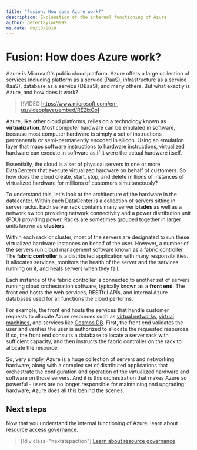 ```yaml
---
title: "Fusion: How does Azure work?"
description: Explanation of the internal functioning of Azure
author: petertaylor9999
ms.date: 09/10/2018
---
```


# Fusion: How does Azure work?

Azure is Microsoft's public cloud platform. Azure offers a large collection of services including platform as a service (PaaS), infrastructure as a service (IaaS), database as a service (DBaaS), and many others. But what exactly is Azure, and how does it work?

> [!VIDEO https://www.microsoft.com/en-us/videoplayer/embed/RE2ixGo] 

Azure, like other cloud platforms, relies on a technology known as **virtualization**. Most computer hardware can be emulated in software, because most computer hardware is simply a set of instructions permanently or semi-permanently encoded in silicon. Using an emulation layer that maps software instructions to hardware instructions, virtualized hardware can execute in software as if it were the actual hardware itself.

Essentially, the cloud is a set of physical servers in one or more DataCenters that execute virtualized hardware on behalf of customers. So how does the cloud create, start, stop, and delete millions of instances of virtualized hardware for millions of customers simultaneously?

To understand this, let's look at the architecture of the hardware in the datacenter.  Within each DataCenter is a collection of servers sitting in server racks. Each server rack contains many server **blades** as well as a network switch providing network connectivity and a power distribution unit (PDU) providing power. Racks are sometimes grouped together in larger units known as **clusters**. 

Within each rack or cluster, most of the servers are designated to run these virtualized hardware instances on behalf of the user. However, a number of the servers run cloud management software known as a fabric controller. The **fabric controller** is a distributed application with many responsibilities. It allocates services, monitors the health of the server and the services running on it, and heals servers when they fail.

Each instance of the fabric controller is connected to another set of servers running cloud orchestration software, typically known as a **front end**. The front end hosts the web services, RESTful APIs, and internal Azure databases used for all functions the cloud performs. 

For example, the front end hosts the services that handle customer requests to allocate Azure resources such as [virtual networks][vnet], [virtual machines][vms], and services like [Cosmos DB][cosmosdb]. First, the front end validates the user and verifies the user is authorized to allocate the requested resources. If so, the front end consults a database to locate a server rack with sufficient capacity, and then instructs the fabric controller on the rack to allocate the resource.

So, very simply, Azure is a huge collection of servers and networking hardware, along with a complex set of distributed applications that orchestrate the configuration and operation of the virtualized hardware and software on those servers. And it is this orchestration that makes Azure so powerful - users are no longer responsible for maintaining and upgrading hardware, Azure does all this behind the scenes. 

## Next steps

Now that you understand the internal functioning of Azure, learn about [resource access governance](what-is-governance.md). 

> [!div class="nextstepaction"]
> [Learn about resource governance](what-is-governance.md)

<!-- Links -->

[cosmosdb]: /azure/cosmos-db/introduction
[docs-add-users-to-aad]: /azure/active-directory/add-users-azure-active-directory?toc=/azure/architecture/cloud-adoption-guide/toc.json
[vms]: /azure/virtual-machines/
[vnet]: /azure/virtual-network/virtual-networks-overview
